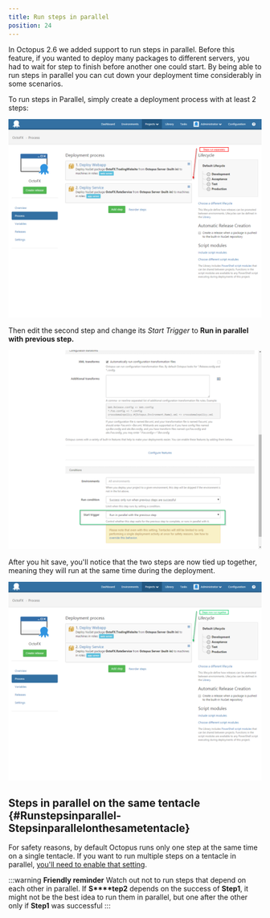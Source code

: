 ```yaml
---
title: Run steps in parallel
position: 24
---
```


In Octopus 2.6 we added support to run steps in parallel. Before this feature, if you wanted to deploy many packages to different servers, you had to wait for step to finish before another one could start. By being able to run steps in parallel you can cut down your deployment time considerably in some scenarios.

To run steps in Parallel, simply create a deployment process with at least 2 steps:

![](/docs/images/3048080/3277652.png "width=500")

Then edit the second step and change its *Start Trigger* to **Run in parallel with previous step.**

![](/docs/images/3048080/3277651.png "width=500")

After you hit save, you'll notice that the two steps are now tied up together, meaning they will run at the same time during the deployment.

![](/docs/images/3048080/3277650.png "width=500")

## Steps in parallel on the same tentacle {#Runstepsinparallel-Stepsinparallelonthesametentacle}

For safety reasons, by default Octopus runs only one step at the same time on a single tentacle. If you want to run multiple steps on a tentacle in parallel, [you'll need to enable that setting](/docs/how-to/run-multiple-processes-on-a-tentacle-simultaneously.md).

:::warning
**Friendly reminder**
Watch out not to run steps that depend on each other in parallel. If **S****tep2** depends on the success of **Step1**, it might not be the best idea to run them in parallel, but one after the other only if **Step1** was successful
:::
